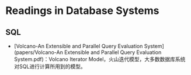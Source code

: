# Readings in Database Systems

## SQL

- [Volcano-An Extensible and Parallel Query Evaluation System](papers/Volcano-An Extensible and Parallel Query Evaluation System.pdf)：Volcano Iterator Model，火山迭代模型，大多数数据库系统对SQL进行计算所用到的模型。
